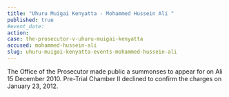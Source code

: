 ```yaml
---
title: "Uhuru Muigai Kenyatta - Mohammed Hussein Ali "
published: true
#event_date:
action:
case: the-prosecutor-v-uhuru-muigai-kenyatta
accused: mohammed-hussein-ali
slug: uhuru-muigai-kenyatta-events-mohammed-hussein-ali
---
```


The Office of the Prosecutor made public a summonses to appear for on Ali 15 December 2010. Pre-Trial Chamber II declined to confirm the charges on January 23, 2012.

